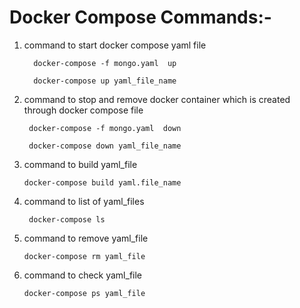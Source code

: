# Docker Compose Commands:-

1.  command to start docker compose yaml file
                                      
          docker-compose -f mongo.yaml  up 
    
          docker-compose up yaml_file_name

2. command to stop and remove docker container which is created through docker compose file
    
        docker-compose -f mongo.yaml  down
    
        docker-compose down yaml_file_name 

3.  command to build yaml_file
    
        docker-compose build yaml.file_name 

4.  command to list of yaml_files
    
         docker-compose ls

5.  command to remove yaml_file
    
        docker-compose rm yaml_file

6.  command to check yaml_file
    
        docker-compose ps yaml_file 


